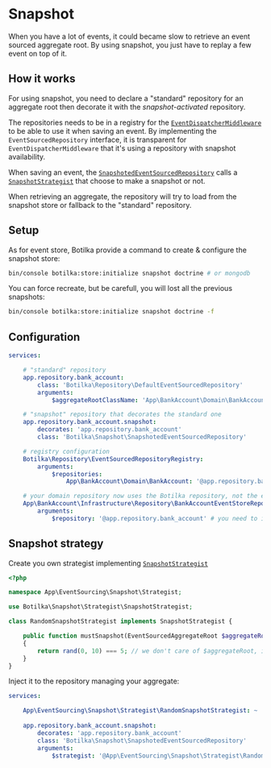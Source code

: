 # Snapshot

When you have a lot of events, it could became slow to retrieve an event sourced aggregate root.
By using snapshot, you just have to replay a few event on top of it.

## How it works

For using snapshot, you need to declare a "standard" repository for an aggregate root then decorate it with
the *snapshot-activated* repository.

The repositories needs to be in a registry for the [`EventDispatcherMiddleware`](/src/Infrastructure/Symfony/Messenger/Middleware/EventDispatcherMiddleware.php) to be able to use it when saving an event.
By implementing the `EventSourcedRepository` interface, it is transparent for `EventDispatcherMiddleware` that it's using
a repository with snapshot availability.

When saving an event, the [`SnapshotedEventSourcedRepository`](/src/Snapshot/SnapshotedEventSourcedRepository.php) calls a [`SnapshotStrategist`](/src/Snapshot/Strategist/SnapshotStrategist.php)
that choose to make a snapshot or not.

When retrieving an aggregate, the repository will try to load from the snapshot store or fallback to the "standard" repository.


## Setup

As for event store, Botilka provide a command to create & configure the snapshot store:
                    
```sh
bin/console botilka:store:initialize snapshot doctrine # or mongodb
```
You can force recreate, but be carefull, you will lost all the previous snapshots:
```sh
bin/console botilka:store:initialize snapshot doctrine -f
```


## Configuration

```yaml
services:

    # "standard" repository
    app.repository.bank_account:
        class: 'Botilka\Repository\DefaultEventSourcedRepository'
        arguments:
            $aggregateRootClassName: 'App\BankAccount\Domain\BankAccount'

    # "snapshot" repository that decorates the standard one
    app.repository.bank_account.snapshot:
        decorates: 'app.repository.bank_account'
        class: 'Botilka\Snapshot\SnapshotedEventSourcedRepository'

    # registry configuration
    Botilka\Repository\EventSourcedRepositoryRegistry:
        arguments:
            $repositories:
                App\BankAccount\Domain\BankAccount: '@app.repository.bank_account'

    # your domain repository now uses the Botilka repository, not the event store directly anymore
    App\BankAccount\Infrastructure\Repository\BankAccountEventStoreRepository:
        arguments:
            $repository: '@app.repository.bank_account' # you need to inject the standard one, Symfony DI will decorate it
```

## Snapshot strategy

Create you own strategist implementing [`SnapshotStrategist`](/src/Snapshot/Strategist/SnapshotStrategist.php)

```php
<?php

namespace App\EventSourcing\Snapshot\Strategist;

use Botilka\Snapshot\Strategist\SnapshotStrategist;

class RandomSnapshotStrategist implements SnapshotStrategist {

    public function mustSnapshot(EventSourcedAggregateRoot $aggregateRoot): bool
    {
        return rand(0, 10) === 5; // we don't care of $aggregateRoot, it's just random
    }
}
```

Inject it to the repository managing your aggregate:
```yaml
services:

    App\EventSourcing\Snapshot\Strategist\RandomSnapshotStrategist: ~
    
    app.repository.bank_account.snapshot:
        decorates: 'app.repository.bank_account'
        class: 'Botilka\Snapshot\SnapshotedEventSourcedRepository'
        arguments:
            $strategist: '@App\EventSourcing\Snapshot\Strategist\RandomSnapshotStrategist'
```
